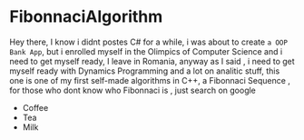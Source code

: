 # FibonnaciAlgorithm
Hey there, I know i didnt postes C# for a while, i was about to create `a OOP Bank App`, but i enrolled myself in the Olimpics of Computer Science and i need to get myself ready, I leave in Romania, anyway as I said , i need to get myself ready with Dynamics Programming and a lot on analitic stuff, this one is one of my first self-made algorithms in C++, a Fibonnaci Sequence , for those who dont know who Fibonnaci is , just search on google 





<ul>
  <li>Coffee</li>
  <li>Tea</li>
  <li>Milk</li>
</ul>
